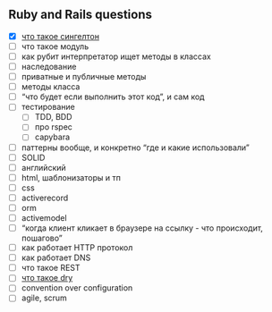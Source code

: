 ## Ruby and Rails questions

- [x] [что такое сингелтон](http://www.devalot.com/articles/2008/09/ruby-singleton)
- [ ] что такое модуль
- [ ] как рубит интерпретатор ищет методы в классах
- [ ] наследование
- [ ] приватные и публичные методы
- [ ] методы класса
- [ ] “что будет если выполнить этот код”, и сам код
- [ ] тестирование
  - [ ] TDD, BDD
  - [ ] про rspec
  - [ ] capybara
- [ ] паттерны вообще, и конкретно “где и какие использовали”
- [ ] SOLID
- [ ] английский
- [ ] html, шаблонизаторы и тп
- [ ] css
- [ ] activerecord
- [ ] orm
- [ ] activemodel
- [ ] “когда клиент кликает в браузере на ссылку - что происходит, пошагово”
- [ ] как работает HTTP протокол
- [ ] как работает DNS
- [ ] что такое REST
- [ ] [что такое dry](https://en.wikipedia.org/wiki/Don't_repeat_yourself)
- [ ] convention over configuration
- [ ] agile, scrum
